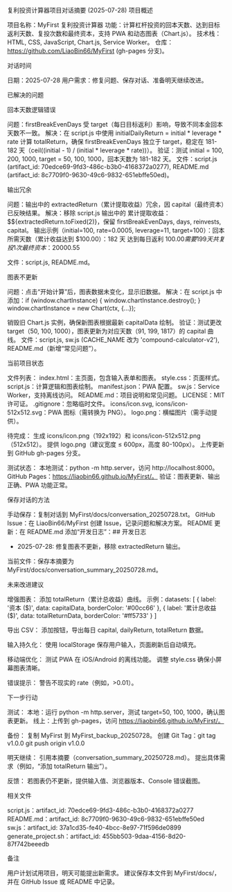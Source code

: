 复利投资计算器项目对话摘要 (2025-07-28)
项目概述

项目名称：MyFirst 复利投资计算器
功能：计算杠杆投资的回本天数、达到目标返利天数、复投次数和最终资本，支持 PWA 和动态图表（Chart.js）。
技术栈：HTML, CSS, JavaScript, Chart.js, Service Worker。
仓库：https://github.com/LiaoBin66/MyFirst (gh-pages 分支)。

对话时间

日期：2025-07-28
用户需求：修复问题、保存对话、准备明天继续改进。

已解决的问题

回本天数逻辑错误

问题：firstBreakEvenDays 受 target（每日目标返利）影响，导致不同本金回本天数不一致。
解决：在 script.js 中使用 initialDailyReturn = initial * leverage * rate 计算 totalReturn，确保 firstBreakEvenDays 独立于 target，稳定在 181-182 天（ceil((initial - 1) / (initial * leverage * rate))）。
验证：测试 initial = 100, 200, 1000, target = 50, 100, 1000，回本天数为 181-182 天。
文件：script.js (artifact_id: 70edce69-9fd3-486c-b3b0-4168372a0277), README.md (artifact_id: 8c7709f0-9630-49c6-9832-651ebffe50ed)。


输出冗余

问题：输出中的 extractedReturn（累计提取收益）冗余，因 capital（最终资本）已反映结果。
解决：移除 script.js 输出中的 累计提取收益：$${extractedReturn.toFixed(2)}，保留 firstBreakEvenDays, days, reinvests, capital。
输出示例（initial=100, rate=0.0005, leverage=11, target=100）：回本所需天数（累计收益达到 $100.00）：182 天
达到每日返利 $100.00 需要 199 天
共复投 1 次
最终资本：$20000.55


文件：script.js, README.md。


图表不更新

问题：点击“开始计算”后，图表数据未变化，显示旧数据。
解决：在 script.js 中添加：if (window.chartInstance) { window.chartInstance.destroy(); }
window.chartInstance = new Chart(ctx, {...});

销毁旧 Chart.js 实例，确保新图表根据最新 capitalData 绘制。
验证：测试更改 target（50, 100, 1000），图表更新为对应天数（91, 199, 1817）的 capital 曲线。
文件：script.js, sw.js (CACHE_NAME 改为 'compound-calculator-v2'), README.md（新增“常见问题”）。



当前项目状态

文件列表：
index.html：主页面，包含输入表单和图表。
style.css：页面样式。
script.js：计算逻辑和图表绘制。
manifest.json：PWA 配置。
sw.js：Service Worker，支持离线访问。
README.md：项目说明和常见问题。
LICENSE：MIT 许可证。
.gitignore：忽略临时文件。
icons/icon.svg, icons/icon-512x512.svg：PWA 图标（需转换为 PNG）。
logo.png：横幅图片（需手动提供）。


待完成：
生成 icons/icon.png（192x192）和 icons/icon-512x512.png（512x512）。
提供 logo.png（建议宽度 ≤ 600px，高度 80-100px）。
上传更新到 GitHub gh-pages 分支。


测试状态：
本地测试：python -m http.server，访问 http://localhost:8000。
GitHub Pages：https://liaobin66.github.io/MyFirst/。
验证：图表更新、输出正确、PWA 功能正常。



保存对话的方法

手动保存：复制对话到 MyFirst/docs/conversation_20250728.txt。
GitHub Issue：在 LiaoBin66/MyFirst 创建 Issue，记录问题和解决方案。
README 更新：在 README.md 添加“开发日志”：## 开发日志
- 2025-07-28: 修复图表不更新，移除 extractedReturn 输出。


当前文件：保存本摘要为 MyFirst/docs/conversation_summary_20250728.md。

未来改进建议

增强图表：
添加 totalReturn（累计总收益）曲线。
示例：datasets: [
  { label: '资本 ($)', data: capitalData, borderColor: '#00cc66' },
  { label: '累计总收益 ($)', data: totalReturnData, borderColor: '#ff5733' }
]




导出 CSV：
添加按钮，导出每日 capital, dailyReturn, totalReturn 数据。


输入持久化：
使用 localStorage 保存用户输入，页面刷新后自动填充。


移动端优化：
测试 PWA 在 iOS/Android 的离线功能。
调整 style.css 确保小屏幕图表清晰。


错误提示：
警告不现实的 rate（例如，>0.01）。



下一步行动

测试：
本地：运行 python -m http.server，测试 target=50, 100, 1000，确认图表更新。
线上：上传到 gh-pages，访问 https://liaobin66.github.io/MyFirst/。


备份：
复制 MyFirst 到 MyFirst_backup_20250728。
创建 Git Tag：git tag v1.0.0
git push origin v1.0.0




明天继续：
引用本摘要（conversation_summary_20250728.md）。
提出具体需求（例如，“添加 totalReturn 输出”）。


反馈：
若图表仍不更新，提供输入值、浏览器版本、Console 错误截图。



相关文件

script.js：artifact_id: 70edce69-9fd3-486c-b3b0-4168372a0277
README.md：artifact_id: 8c7709f0-9630-49c6-9832-651ebffe50ed
sw.js：artifact_id: 37a1cd35-fe40-4bcc-8e97-71f596de0899
generate_project.sh：artifact_id: 455bb503-9daa-4156-8d20-87f742beeedb

备注

用户计划试用项目，明天可能提出新需求。
建议保存本文件到 MyFirst/docs/，并在 GitHub Issue 或 README 中记录。
